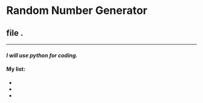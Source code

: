 # Random Number Generator
## file .
-----------
#### *I will use python for coding.*

#### My list:
* 
*
*
